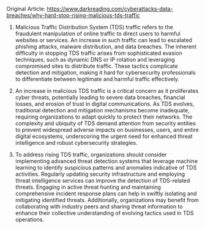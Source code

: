 Original Article: https://www.darkreading.com/cyberattacks-data-breaches/why-hard-stop-rising-malicious-tds-traffic

1) Malicious Traffic Distribution System (TDS) traffic refers to the fraudulent manipulation of online traffic to direct users to harmful websites or services. An increase in such traffic can lead to escalated phishing attacks, malware distribution, and data breaches. The inherent difficulty in stopping TDS traffic arises from sophisticated evasion techniques, such as dynamic DNS or IP rotation and leveraging compromised sites to distribute traffic. These tactics complicate detection and mitigation, making it hard for cybersecurity professionals to differentiate between legitimate and harmful traffic effectively.

2) An increase in malicious TDS traffic is a critical concern as it proliferates cyber threats, potentially leading to severe data breaches, financial losses, and erosion of trust in digital communications. As TDS evolves, traditional detection and mitigation mechanisms become inadequate, requiring organizations to adapt quickly to protect their networks. The complexity and ubiquity of TDS demand attention from security entities to prevent widespread adverse impacts on businesses, users, and entire digital ecosystems, underscoring the urgent need for enhanced threat intelligence and robust cybersecurity strategies.

3) To address rising TDS traffic, organizations should consider implementing advanced threat detection systems that leverage machine learning to identify suspicious patterns and anomalies indicative of TDS activities. Regularly updating security infrastructure and employing threat intelligence services can improve the detection of TDS-related threats. Engaging in active threat hunting and maintaining comprehensive incident response plans can help in swiftly isolating and mitigating identified threats. Additionally, organizations may benefit from collaborating with industry peers and sharing threat information to enhance their collective understanding of evolving tactics used in TDS operations.